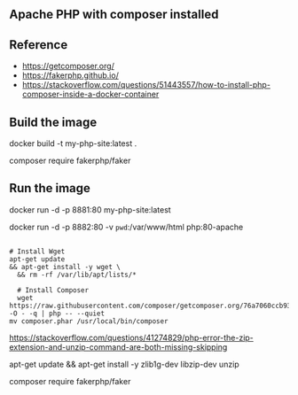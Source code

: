 Apache PHP with composer installed
-----------------------------------------

## Reference 
- https://getcomposer.org/
- https://fakerphp.github.io/
- https://stackoverflow.com/questions/51443557/how-to-install-php-composer-inside-a-docker-container

## Build the image 
docker build -t my-php-site:latest .

composer require fakerphp/faker

## Run the image 
docker run -d -p 8881:80 my-php-site:latest



docker run -d -p 8882:80 -v `pwd`:/var/www/html php:80-apache


## 
```
# Install Wget 
apt-get update
&& apt-get install -y wget \
  && rm -rf /var/lib/apt/lists/*

  # Install Composer 
  wget https://raw.githubusercontent.com/composer/getcomposer.org/76a7060ccb93902cd7576b67264ad91c8a2700e2/web/installer -O - -q | php -- --quiet
mv composer.phar /usr/local/bin/composer
```

https://stackoverflow.com/questions/41274829/php-error-the-zip-extension-and-unzip-command-are-both-missing-skipping



apt-get update && apt-get install -y zlib1g-dev libzip-dev unzip

composer require fakerphp/faker